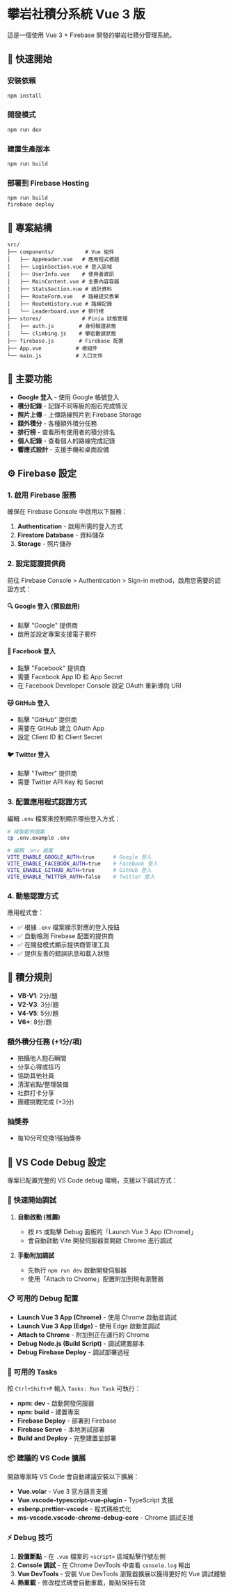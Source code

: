 # 攀岩社積分系統 Vue 3 版

這是一個使用 Vue 3 + Firebase 開發的攀岩社積分管理系統。

## 🚀 快速開始

### 安裝依賴
```bash
npm install
```

### 開發模式
```bash
npm run dev
```

### 建置生產版本
```bash
npm run build
```

### 部署到 Firebase Hosting
```bash
npm run build
firebase deploy
```

## 📁 專案結構

```
src/
├── components/          # Vue 組件
│   ├── AppHeader.vue   # 應用程式標題
│   ├── LoginSection.vue # 登入區域
│   ├── UserInfo.vue    # 使用者資訊
│   ├── MainContent.vue # 主要內容容器
│   ├── StatsSection.vue # 統計資料
│   ├── RouteForm.vue   # 路線提交表單
│   ├── RouteHistory.vue # 路線記錄
│   └── Leaderboard.vue # 排行榜
├── stores/             # Pinia 狀態管理
│   ├── auth.js        # 身份驗證狀態
│   └── climbing.js    # 攀岩數據狀態
├── firebase.js        # Firebase 配置
├── App.vue           # 根組件
└── main.js           # 入口文件
```

## 🔧 主要功能

- **Google 登入** - 使用 Google 帳號登入
- **積分記錄** - 記錄不同等級的抱石完成情況
- **照片上傳** - 上傳路線照片到 Firebase Storage
- **額外積分** - 各種額外積分任務
- **排行榜** - 查看所有使用者的積分排名
- **個人記錄** - 查看個人的路線完成記錄
- **響應式設計** - 支援手機和桌面設備

## ⚙️ Firebase 設定

### 1. 啟用 Firebase 服務

確保在 Firebase Console 中啟用以下服務：

1. **Authentication** - 啟用所需的登入方式
2. **Firestore Database** - 資料儲存
3. **Storage** - 照片儲存

### 2. 設定認證提供商

前往 Firebase Console > Authentication > Sign-in method，啟用您需要的認證方式：

#### 🔍 Google 登入 (預設啟用)
- 點擊 "Google" 提供商
- 啟用並設定專案支援電子郵件

#### 📘 Facebook 登入
- 點擊 "Facebook" 提供商  
- 需要 Facebook App ID 和 App Secret
- 在 Facebook Developer Console 設定 OAuth 重新導向 URI

#### 🐱 GitHub 登入
- 點擊 "GitHub" 提供商
- 需要在 GitHub 建立 OAuth App
- 設定 Client ID 和 Client Secret

#### 🐦 Twitter 登入  
- 點擊 "Twitter" 提供商
- 需要 Twitter API Key 和 Secret

### 3. 配置應用程式認證方式

編輯 `.env` 檔案來控制顯示哪些登入方式：

```bash
# 複製範例檔案
cp .env.example .env

# 編輯 .env 檔案
VITE_ENABLE_GOOGLE_AUTH=true      # Google 登入
VITE_ENABLE_FACEBOOK_AUTH=true    # Facebook 登入  
VITE_ENABLE_GITHUB_AUTH=true      # GitHub 登入
VITE_ENABLE_TWITTER_AUTH=false    # Twitter 登入
```

### 4. 動態認證方式

應用程式會：
- ✅ 根據 `.env` 檔案顯示對應的登入按鈕
- ✅ 自動檢測 Firebase 配置的提供商
- ✅ 在開發模式顯示提供商管理工具
- ✅ 提供友善的錯誤訊息和載入狀態

## 🎯 積分規則

- **VB-V1**: 2分/題
- **V2-V3**: 3分/題  
- **V4-V5**: 5分/題
- **V6+**: 8分/題

### 額外積分任務 (+1分/項)
- 拍攝他人抱石瞬間
- 分享心得或技巧
- 協助其他社員
- 清潔岩點/整理裝備
- 社群打卡分享
- 團體挑戰完成 (+3分)

### 抽獎券
- 每10分可兌換1張抽獎券

## 🐛 VS Code Debug 設定

專案已配置完整的 VS Code debug 環境，支援以下調試方式：

### 🚀 快速開始調試

1. **自動啟動 (推薦)**
   - 按 `F5` 或點擊 Debug 面板的「Launch Vue 3 App (Chrome)」
   - 會自動啟動 Vite 開發伺服器並開啟 Chrome 進行調試

2. **手動附加調試**
   - 先執行 `npm run dev` 啟動開發伺服器
   - 使用「Attach to Chrome」配置附加到現有瀏覽器

### 📋 可用的 Debug 配置

- **Launch Vue 3 App (Chrome)** - 使用 Chrome 啟動並調試
- **Launch Vue 3 App (Edge)** - 使用 Edge 啟動並調試  
- **Attach to Chrome** - 附加到正在運行的 Chrome
- **Debug Node.js (Build Script)** - 調試建置腳本
- **Debug Firebase Deploy** - 調試部署過程

### 🔧 可用的 Tasks

按 `Ctrl+Shift+P` 輸入 `Tasks: Run Task` 可執行：

- **npm: dev** - 啟動開發伺服器
- **npm: build** - 建置專案
- **Firebase Deploy** - 部署到 Firebase
- **Firebase Serve** - 本地測試部署
- **Build and Deploy** - 完整建置並部署

### 📦 建議的 VS Code 擴展

開啟專案時 VS Code 會自動建議安裝以下擴展：

- **Vue.volar** - Vue 3 官方語言支援
- **Vue.vscode-typescript-vue-plugin** - TypeScript 支援
- **esbenp.prettier-vscode** - 程式碼格式化
- **ms-vscode.vscode-chrome-debug-core** - Chrome 調試支援

### ⚡ Debug 技巧

1. **設置斷點** - 在 `.vue` 檔案的 `<script>` 區域點擊行號左側
2. **Console 調試** - 在 Chrome DevTools 中查看 `console.log` 輸出
3. **Vue DevTools** - 安裝 Vue DevTools 瀏覽器擴展以獲得更好的 Vue 調試體驗
4. **熱重載** - 修改程式碼會自動重載，斷點保持有效
